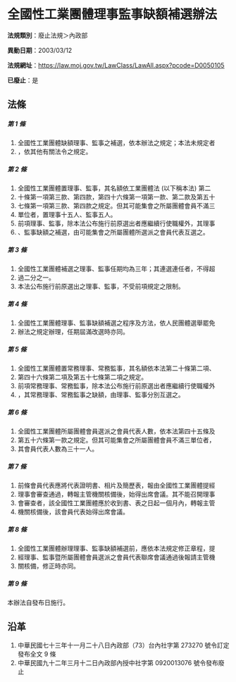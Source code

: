 # 全國性工業團體理事監事缺額補選辦法

**法規類別**：廢止法規＞內政部

**異動日期**：2003/03/12  

**法規網址**：https://law.moj.gov.tw/LawClass/LawAll.aspx?pcode=D0050105

**已廢止**：是



## 法條
##### 第 1 條
1. 全國性工業團體缺額理事、監事之補選，依本辦法之規定；本法未規定者
1. ，依其他有關法令之規定。

##### 第 2 條
1. 全國性工業團體置理事、監事，其名額依工業團體法 (以下稱本法) 第二
1. 十條第一項第三款、第四款，第四十六條第一項第一款、第二款及第五十
1. 七條第一項第三款、第四款之規定。但其可能集會之所屬團體會員不滿三
1. 單位者，置理事十五人、監事五人。
1. 前項理事、監事，除本法公布施行前原選出者應繼續行使職權外，其理事
1. 、監事缺額之補選，由可能集會之所屬團體所選派之會員代表互選之。

##### 第 3 條
1. 全國性工業團體補選之理事、監事任期均為三年；其連選連任者，不得超
1. 過二分之一。
1. 本法公布施行前原選出之理事、監事，不受前項規定之限制。

##### 第 4 條
1. 全國性工業團體理事、監事缺額補選之程序及方法，依人民團體選舉罷免
1. 辦法之規定辦理，任期屆滿改選時亦同。

##### 第 5 條
1. 全國性工業團體置常務理事、常務監事，其名額依本法第二十條第二項、
1. 第四十六條第二項及第五十七條第二項之規定。
1. 前項常務理事、常務監事，除本法公布施行前原選出者應繼續行使職權外
1. ，其常務理事、常務監事之缺額，由理事、監事分別互選之。

##### 第 6 條
1. 全國性工業團體所屬團體會員選派之會員代表人數，依本法第四十五條及
1. 第五十六條第一款之規定。但其可能集會之所屬團體會員不滿三單位者，
1. 其會員代表人數為三十一人。

##### 第 7 條
1. 前條會員代表應將代表證明書、相片及簡歷表，報由全國性工業團體提經
1. 理事會審查通過，轉報主管機關核備後，始得出席會議。其不能召開理事
1. 會審查者，該全國性工業團體應於收到書、表之日起一個月內，轉報主管
1. 機關核備後，該會員代表始得出席會議。

##### 第 8 條
1. 全國性工業團體辦理理事、監事缺額補選前，應依本法規定修正章程，提
1. 經理事、監事暨所屬團體會員選派之會員代表聯席會議通過後報請主管機
1. 關核備，修正時亦同。

##### 第 9 條
本辦法自發布日施行。

## 沿革
1. 中華民國七十三年十一月二十八日內政部（73）台內社字第 273270 號令訂定發布全文 9  條
1. 中華民國九十二年三月十二日內政部內授中社字第 0920013076 號令發布廢止
